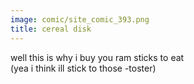 ```yaml
---
image: comic/site_comic_393.png
title: cereal disk
---
```

well this is why i buy you ram sticks to eat  
(yea i think ill stick to those -toster)
